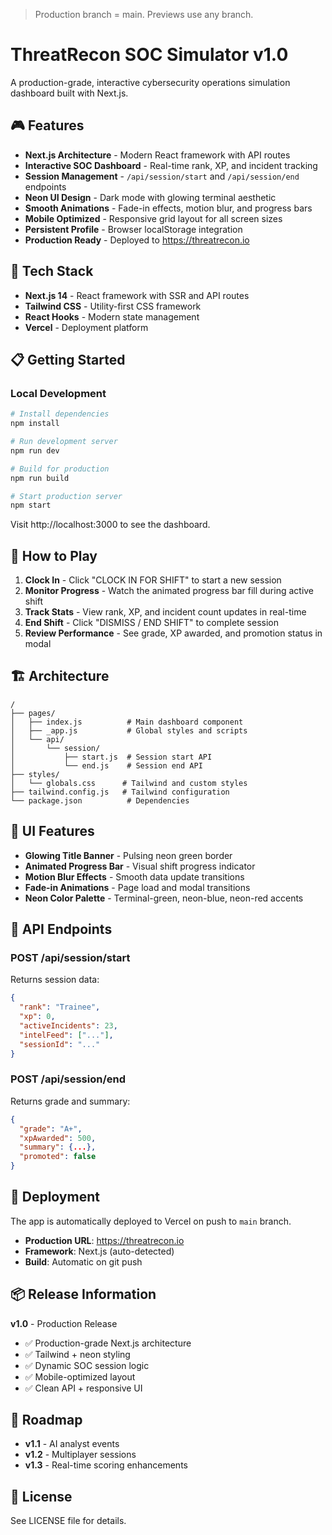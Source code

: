> Production branch = main. Previews use any branch.

# ThreatRecon SOC Simulator v1.0

A production-grade, interactive cybersecurity operations simulation dashboard built with Next.js.

## 🎮 Features

- **Next.js Architecture** - Modern React framework with API routes
- **Interactive SOC Dashboard** - Real-time rank, XP, and incident tracking
- **Session Management** - `/api/session/start` and `/api/session/end` endpoints
- **Neon UI Design** - Dark mode with glowing terminal aesthetic
- **Smooth Animations** - Fade-in effects, motion blur, and progress bars
- **Mobile Optimized** - Responsive grid layout for all screen sizes
- **Persistent Profile** - Browser localStorage integration
- **Production Ready** - Deployed to https://threatrecon.io

## 🚀 Tech Stack

- **Next.js 14** - React framework with SSR and API routes
- **Tailwind CSS** - Utility-first CSS framework
- **React Hooks** - Modern state management
- **Vercel** - Deployment platform

## 📋 Getting Started

### Local Development

```bash
# Install dependencies
npm install

# Run development server
npm run dev

# Build for production
npm run build

# Start production server
npm start
```

Visit http://localhost:3000 to see the dashboard.

## 🎯 How to Play

1. **Clock In** - Click "CLOCK IN FOR SHIFT" to start a new session
2. **Monitor Progress** - Watch the animated progress bar fill during active shift
3. **Track Stats** - View rank, XP, and incident count updates in real-time
4. **End Shift** - Click "DISMISS / END SHIFT" to complete session
5. **Review Performance** - See grade, XP awarded, and promotion status in modal

## 🏗️ Architecture

```
/
├── pages/
│   ├── index.js          # Main dashboard component
│   ├── _app.js           # Global styles and scripts
│   └── api/
│       └── session/
│           ├── start.js  # Session start API
│           └── end.js    # Session end API
├── styles/
│   └── globals.css      # Tailwind and custom styles
├── tailwind.config.js   # Tailwind configuration
└── package.json          # Dependencies
```

## 🎨 UI Features

- **Glowing Title Banner** - Pulsing neon green border
- **Animated Progress Bar** - Visual shift progress indicator
- **Motion Blur Effects** - Smooth data update transitions
- **Fade-in Animations** - Page load and modal transitions
- **Neon Color Palette** - Terminal-green, neon-blue, neon-red accents

## 📝 API Endpoints

### POST /api/session/start
Returns session data:
```json
{
  "rank": "Trainee",
  "xp": 0,
  "activeIncidents": 23,
  "intelFeed": ["..."],
  "sessionId": "..."
}
```

### POST /api/session/end
Returns grade and summary:
```json
{
  "grade": "A+",
  "xpAwarded": 500,
  "summary": {...},
  "promoted": false
}
```

## 🚢 Deployment

The app is automatically deployed to Vercel on push to `main` branch.

- **Production URL**: https://threatrecon.io
- **Framework**: Next.js (auto-detected)
- **Build**: Automatic on git push

## 📦 Release Information

**v1.0** - Production Release
- ✅ Production-grade Next.js architecture
- ✅ Tailwind + neon styling
- ✅ Dynamic SOC session logic
- ✅ Mobile-optimized layout
- ✅ Clean API + responsive UI

## 🔮 Roadmap

- **v1.1** - AI analyst events
- **v1.2** - Multiplayer sessions
- **v1.3** - Real-time scoring enhancements

## 📄 License

See LICENSE file for details.
